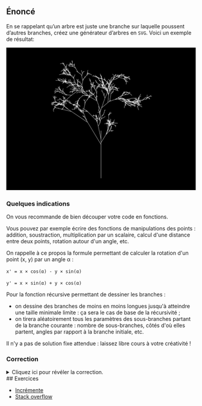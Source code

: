 ## Énoncé

En se rappelant qu’un arbre est juste une branche sur laquelle poussent d’autres branches, créez une générateur d’arbres en `SVG`.
Voici un exemple de résultat:

![fractale.svg](fractale.svg)

### Quelques indications

On vous recommande de bien découper votre code en fonctions.

Vous pouvez par exemple écrire des fonctions de manipulations des points : addition, soustraction, multiplication par un scalaire, calcul d'une distance entre deux points, rotation autour d'un angle, etc.

On rappelle à ce propos la formule permettant de calculer la rotation d'un point (x, y) par un angle α :

`x' = x × cos(α) - y × sin(α)`

`y' = x × sin(α) + y × cos(α)`

Pour la fonction récursive permettant de dessiner les branches :
* on dessine des branches de moins en moins longues jusqu'à atteindre une taille minimale limite : ça sera le cas de base de la récursivité ;
* on tirera aléatoirement tous les paramètres des sous-branches partant de la branche courante : nombre de sous-branches, côtés d'où elles partent, angles par rapport à la branche initiale, etc.

Il n'y a pas de solution fixe attendue : laissez libre cours à votre créativité !

### Correction
<details markdown="1">
<summary>Cliquez ici pour révéler la correction.</summary>
Voici le programme utilisé pour générer l'image ci-dessus.
Il faut bien penser à découper notre code en fonctions.

```python
#!/usr/bin/env python3

"""Fractales : arbres, un exo sympa pour la recursion."""

from random import random, randint, choice
from math import pi, cos, sin, sqrt

import svg


def sub(point1, point2):
    """Renvoie un nouveau point égale à point1 - point2."""
    return svg.Point(point1.x - point2.x, point1.y - point2.y)


def add(point1, point2):
    """Renvoie un nouveau point égale à point1 + point2."""
    return svg.Point(point1.x + point2.x, point1.y + point2.y)


def mul(point, scalaire):
    """Renvoie un nouveau point égale à point * scalaire."""
    return svg.Point(point.x * scalaire, point.y * scalaire)


def distance_a(point1, point2):
    """Renvoie la distance entre point1 et point2"""
    x_diff = point1.x - point2.x
    y_diff = point1.y - point2.y
    return sqrt(x_diff * x_diff + y_diff * y_diff)


def rotation(point, angle):
    """Tourne point autour de l'origine de l'angle donné en radians."""
    cosinus, sinus = cos(angle), sin(angle)
    return svg.Point(
        cosinus * point.x - sinus * point.y, sinus * point.x + cosinus * point.y
    )


def dessine_branche(depart, arrivee, limite):
    """Dessine la branche entre les deux points donnés.

    Cette fonction S'appelle récursivement jusqu'à ce que
    la taille de la branche soit inférieure à la limite.
    """

    # On s'arrête quand la branche est en dessous de la
    # taille limite
    taille_branche = distance_a(depart, arrivee)
    if taille_branche < limite:
        return

    # On dessine la branche
    print(svg.genere_segment(depart, arrivee))

    # On tire entre 2 et 4 sous branches au hasard
    for _ in range(randint(2, 4)):

        cote = choice((1, -1))  # à gauche ou à droite ?
        alpha = random() / 3  # dans le tiers du haut
        nouveau_depart = add(mul(depart, alpha), mul(arrivee, (1 - alpha)))
        taille = random()  # taille quelconque mais <= 1 * taille courante
        nouvelle_arrivee_relative_to_orig = mul(sub(arrivee, depart), taille)
        nouvelle_arrivee_relative_to_orig_rot = rotation(
            nouvelle_arrivee_relative_to_orig, cote * pi / 4 * random()
        )
        nouvelle_arrivee = add(nouveau_depart, nouvelle_arrivee_relative_to_orig_rot)
        dessine_branche(nouveau_depart, nouvelle_arrivee, limite)


def dessine_arbre():
    """Génère un arbre au format SVG sur la sortie standard."""
    print(svg.genere_balise_debut_image(800, 600))
    print(svg.genere_balise_debut_groupe("black", "black", 1))
    print(svg.genere_rectangle(svg.Point(0, 0), 800, 600))
    print(svg.genere_balise_fin_groupe())
    print(svg.genere_balise_debut_groupe("white", "none", 1))
    dessine_branche(svg.Point(400, 550), svg.Point(400, 350), 5)
    print(svg.genere_balise_fin_groupe())
    print(svg.genere_balise_fin_image())


if __name__ == "__main__":
    dessine_arbre()
```
</details>
## Exercices

- [Incrémente](/4-recursivite/travaux-pratiques/19-fractales/exercices/01-incremente/index.html)
- [Stack overflow](/4-recursivite/travaux-pratiques/19-fractales/exercices/02-stackoverflow/index.html)
